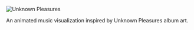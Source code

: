 ![Unknown Pleasures](https://alex.gl/unknown-pleasures/album.jpg)

An animated music visualization inspired by Unknown Pleasures album art.
